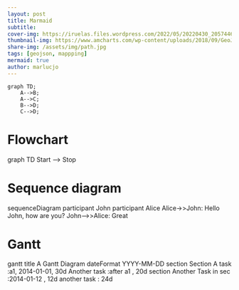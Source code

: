 ```yaml
---
layout: post
title: Marmaid
subtitle: 
cover-img: https://iruelas.files.wordpress.com/2022/05/20220430_2057446536397396045096960.jpg
thumbnail-img: https://www.amcharts.com/wp-content/uploads/2018/09/GeoJSON.png
share-img: /assets/img/path.jpg
tags: [geojson, mappping]
mermaid: true
author: marlucjo
---
```


```mermaid
graph TD;
    A-->B;
    A-->C;
    B-->D;
    C-->D;
```  
<script src="https://unpkg.com/mermaid@8.0.0/dist/mermaid.min.js"></script>
<div> 
  <h1>Flowchart</h1>
  <div class="mermaid">
    graph TD
    Start --> Stop 
  </div> 
  <h1>Sequence diagram</h1><div class="mermaid">
    sequenceDiagram
    participant John
    participant Alice
    Alice->>John: Hello John, how are you?
    John-->>Alice: Great 
  </div>
  <h1>Gantt</h1>
  <div class="mermaid">
   gantt
    title A Gantt Diagram
    dateFormat  YYYY-MM-DD
    section Section
    A task           :a1, 2014-01-01, 30d
    Another task     :after a1  , 20d
    section Another
    Task in sec      :2014-01-12  , 12d
    another task      : 24d

  </div>
</div>
    
     
